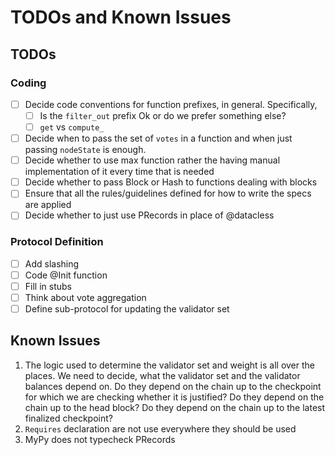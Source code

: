 # TODOs and Known Issues

## TODOs

### Coding

- [ ] Decide code conventions for function prefixes, in general. Specifically,
  - [ ] Is the `filter_out` prefix Ok or do we prefer something else?
  - [ ] `get` vs `compute_`
- [ ] Decide when to pass the set of `votes` in a function and when just passing `nodeState` is enough.
- [ ] Decide whether to use max function rather the having manual implementation of it every time that is needed
- [ ] Decide whether to pass Block or Hash to functions dealing with blocks
- [ ] Ensure that all the rules/guidelines defined for how to write the specs are applied
- [ ] Decide whether to just use PRecords in place of @datacless

### Protocol Definition

- [ ] Add slashing
- [ ] Code @Init function
- [ ] Fill in stubs
- [ ] Think about vote aggregation
- [ ] Define sub-protocol for updating the validator set

## Known Issues

1. The logic used to determine the validator set and weight is all over the places. We need to decide, what the validator set and the validator balances depend on. Do they depend on the chain up to the checkpoint for which we are checking whether it is justified? Do they depend on the chain up to the head block? Do they depend on the chain up to the latest finalized checkpoint?
2. `Requires` declaration are not use everywhere they should be used
3. MyPy does not typecheck PRecords
